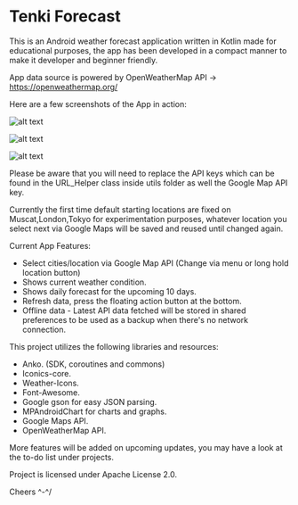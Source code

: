 # Tenki Forecast

This is an Android weather forecast application written in Kotlin made for educational purposes, the app has been developed in a compact manner to make it developer and beginner friendly.

App data source is powered by OpenWeatherMap API -> https://openweathermap.org/

Here are a few screenshots of the App in action:

![alt text](https://i.imgur.com/qnJTS1p.jpg)

![alt text](https://i.imgur.com/2jxDhrJ.jpg)

![alt text](https://i.imgur.com/m7P7QtI.jpg)
 
Please be aware that you will need to replace the API keys which can be found in the URL_Helper class inside utils folder as well the Google Map API key.

Currently the first time default starting locations are fixed on Muscat,London,Tokyo for experimentation purposes, whatever location you select next via Google Maps will be saved and reused until changed again.

Current App Features:
- Select cities/location via Google Map API (Change via menu or long hold location button)
- Shows current weather condition.
- Shows daily forecast for the upcoming 10 days.
- Refresh data, press the floating action button at the bottom.
- Offline data - Latest API data fetched will be stored in shared preferences to be used as a backup when there's no network connection.

This project utilizes the following libraries and resources:
- Anko. (SDK, coroutines and commons)
- Iconics-core.
- Weather-Icons.
- Font-Awesome.
- Google gson for easy JSON parsing.
- MPAndroidChart for charts and graphs.
- Google Maps API.
- OpenWeatherMap API.

More features will be added on upcoming updates, you may have a look at the to-do list under projects.

Project is licensed under Apache License 2.0.

Cheers ^-^/
